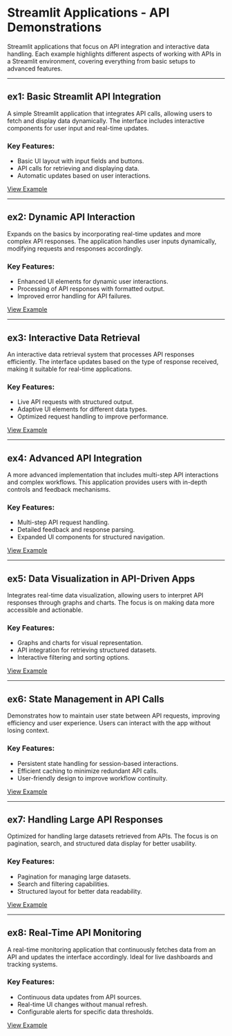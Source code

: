 # Streamlit Applications - API Demonstrations

 Streamlit applications that focus on API integration and interactive data handling. Each example highlights different aspects of working with APIs in a Streamlit environment, covering everything from basic setups to advanced features.

---

## ex1: Basic Streamlit API Integration

A simple Streamlit application that integrates API calls, allowing users to fetch and display data dynamically. The interface includes interactive components for user input and real-time updates. 

### Key Features:
- Basic UI layout with input fields and buttons.
- API calls for retrieving and displaying data.
- Automatic updates based on user interactions.

[View Example](https://chatgpt.com/share/67b8feae-78a8-8008-a58d-cd323db2b85c)

---

## ex2: Dynamic API Interaction

Expands on the basics by incorporating real-time updates and more complex API responses. The application handles user inputs dynamically, modifying requests and responses accordingly.

### Key Features:
- Enhanced UI elements for dynamic user interactions.
- Processing of API responses with formatted output.
- Improved error handling for API failures.

[View Example](https://chatgpt.com/share/67b900f7-ffcc-8008-88ee-ae7b55db20e6)

---

## ex3: Interactive Data Retrieval

An interactive data retrieval system that processes API responses efficiently. The interface updates based on the type of response received, making it suitable for real-time applications.

### Key Features:
- Live API requests with structured output.
- Adaptive UI elements for different data types.
- Optimized request handling to improve performance.

[View Example](https://chatgpt.com/share/67b900f7-ffcc-8008-88ee-ae7b55db20e6)

---

## ex4: Advanced API Integration

A more advanced implementation that includes multi-step API interactions and complex workflows. This application provides users with in-depth controls and feedback mechanisms.

### Key Features:
- Multi-step API request handling.
- Detailed feedback and response parsing.
- Expanded UI components for structured navigation.

[View Example](https://chatgpt.com/share/67b90824-5914-8008-9d4b-b73202a2d2e8)

---

## ex5: Data Visualization in API-Driven Apps

Integrates real-time data visualization, allowing users to interpret API responses through graphs and charts. The focus is on making data more accessible and actionable.

### Key Features:
- Graphs and charts for visual representation.
- API integration for retrieving structured datasets.
- Interactive filtering and sorting options.

[View Example](https://chatgpt.com/share/67b90958-f478-8008-b7b1-329f9681f0fa)

---

## ex6: State Management in API Calls

Demonstrates how to maintain user state between API requests, improving efficiency and user experience. Users can interact with the app without losing context.

### Key Features:
- Persistent state handling for session-based interactions.
- Efficient caching to minimize redundant API calls.
- User-friendly design to improve workflow continuity.

[View Example](https://chatgpt.com/share/67b90958-f478-8008-b7b1-329f9681f0fa)

---

## ex7: Handling Large API Responses

Optimized for handling large datasets retrieved from APIs. The focus is on pagination, search, and structured data display for better usability.

### Key Features:
- Pagination for managing large datasets.
- Search and filtering capabilities.
- Structured layout for better data readability.

[View Example](https://chatgpt.com/share/67b90958-f478-8008-b7b1-329f9681f0fa)

---

## ex8: Real-Time API Monitoring

A real-time monitoring application that continuously fetches data from an API and updates the interface accordingly. Ideal for live dashboards and tracking systems.

### Key Features:
- Continuous data updates from API sources.
- Real-time UI changes without manual refresh.
- Configurable alerts for specific data thresholds.

[View Example](https://chatgpt.com/share/67b90958-f478-8008-b7b1-329f9681f0fa)
  
